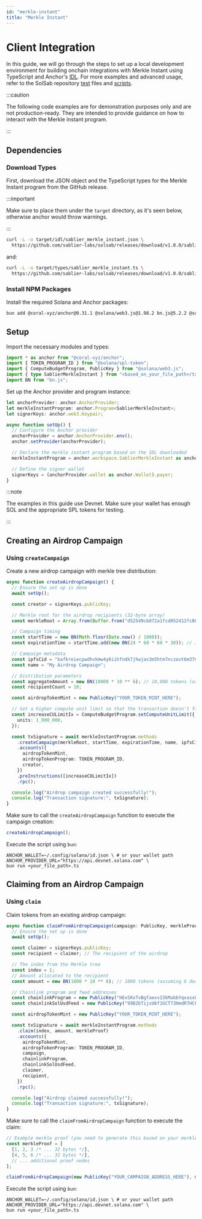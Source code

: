 ```yaml
---
id: "merkle-instant"
title: "Merkle Instant"
---
```


# Client Integration

In this guide, we will go through the steps to set up a local development environment for building onchain integrations
with Merkle Instant using TypeScript and Anchor's [IDL](https://www.anchor-lang.com/docs/basics/idl). For more examples
and advanced usage, refer to the SolSab repository
[test](https://github.com/sablier-labs/solsab/tree/e1085fe87ea3d02556156ee446e820d150af483e/tests/merkle-instant) files
and [scripts](https://github.com/sablier-labs/solsab/tree/e1085fe87ea3d02556156ee446e820d150af483e/scripts/ts).

:::caution

The following code examples are for demonstration purposes only and are not production-ready. They are intended to
provide guidance on how to interact with the Merkle Instant program.

:::

## Dependencies

### Download Types

First, download the JSON object and the TypeScript types for the Merkle Instant program from the GitHub release.

:::important

Make sure to place them under the `target` directory, as it's seen below, otherwise anchor would throw warnings.

:::

```bash
curl -L -o target/idl/sablier_merkle_instant.json \
  https://github.com/sablier-labs/solsab/releases/download/v1.0.0/sablier_merkle_instant.json
```

and:

```bash
curl -L -o target/types/sablier_merkle_instant.ts \
  https://github.com/sablier-labs/solsab/releases/download/v1.0.0/sablier_merkle_instant.ts
```

### Install NPM Packages

Install the required Solana and Anchor packages:

```bash
bun add @coral-xyz/anchor@0.31.1 @solana/web3.js@1.98.2 bn.js@5.2.2 @solana/spl-token@0.4.13
```

## Setup

Import the necessary modules and types:

```typescript
import * as anchor from "@coral-xyz/anchor";
import { TOKEN_PROGRAM_ID } from "@solana/spl-token";
import { ComputeBudgetProgram, PublicKey } from "@solana/web3.js";
import { type SablierMerkleInstant } from "<based_on_your_file_path>/target/types/sablier_merkle_instant";
import BN from "bn.js";
```

Set up the Anchor provider and program instance:

```typescript
let anchorProvider: anchor.AnchorProvider;
let merkleInstantProgram: anchor.Program<SablierMerkleInstant>;
let signerKeys: anchor.web3.Keypair;

async function setUp() {
  // Configure the Anchor provider
  anchorProvider = anchor.AnchorProvider.env();
  anchor.setProvider(anchorProvider);

  // Declare the merkle instant program based on the IDL downloaded
  merkleInstantProgram = anchor.workspace.SablierMerkleInstant as anchor.Program<SablierMerkleInstant>;

  // Define the signer wallet
  signerKeys = (anchorProvider.wallet as anchor.Wallet).payer;
}
```

:::note

The examples in this guide use Devnet. Make sure your wallet has enough SOL and the appropriate SPL tokens for testing.

:::

## Creating an Airdrop Campaign

### Using `createCampaign`

Create a new airdrop campaign with merkle tree distribution:

```typescript
async function createAirdropCampaign() {
  // Ensure the set up is done
  await setUp();

  const creator = signerKeys.publicKey;

  // Merkle root for the airdrop recipients (32-byte array)
  const merkleRoot = Array.from(Buffer.from("d52549cb072a1fcd052412fc80f678effe92aeeedccd1cae632c5c6e1de89379", "hex"));

  // Campaign timing
  const startTime = new BN(Math.floor(Date.now() / 1000));
  const expirationTime = startTime.add(new BN(24 * 60 * 60 * 30)); // 30 days later

  // Campaign metadata
  const ipfsCid = "bafkreiecpwdhvkmw4y6iihfndk7jhwjas3m5htm7nczovt6m37mucwgsrq";
  const name = "My Airdrop Campaign";

  // Distribution parameters
  const aggregateAmount = new BN(10000 * 10 ** 6); // 10,000 tokens (assuming 6 decimals)
  const recipientCount = 10;

  const airdropTokenMint = new PublicKey("YOUR_TOKEN_MINT_HERE");

  // Set a higher compute unit limit so that the transaction doesn't fail
  const increaseCULimitIx = ComputeBudgetProgram.setComputeUnitLimit({
    units: 1_000_000,
  });

  const txSignature = await merkleInstantProgram.methods
    .createCampaign(merkleRoot, startTime, expirationTime, name, ipfsCid, aggregateAmount, recipientCount)
    .accounts({
      airdropTokenMint,
      airdropTokenProgram: TOKEN_PROGRAM_ID,
      creator,
    })
    .preInstructions([increaseCULimitIx])
    .rpc();

  console.log("Airdrop campaign created successfully!");
  console.log("Transaction signature:", txSignature);
}
```

Make sure to call the `createAirdropCampaign` function to execute the campaign creation:

```typescript
createAirdropCampaign();
```

Execute the script using `bun`:

```shell
ANCHOR_WALLET=~/.config/solana/id.json \ # or your wallet path
ANCHOR_PROVIDER_URL="https://api.devnet.solana.com" \
bun run <your_file_path>.ts
```

## Claiming from an Airdrop Campaign

### Using `claim`

Claim tokens from an existing airdrop campaign:

```typescript
async function claimFromAirdropCampaign(campaign: PublicKey, merkleProof: number[][]) {
  // Ensure the set up is done
  await setUp();

  const claimer = signerKeys.publicKey;
  const recipient = claimer; // The recipient of the airdrop

  // The index from the Merkle tree
  const index = 1;
  // Amount allocated to the recipient
  const amount = new BN(1000 * 10 ** 6); // 1000 tokens (assuming 6 decimals)

  // Chainlink program and feed addresses
  const chainlinkProgram = new PublicKey("HEvSKofvBgfaexv23kMabbYqxasxU3mQ4ibBMEmJWHny");
  const chainlinkSolUsdFeed = new PublicKey("99B2bTijsU6f1GCT73HmdR7HCFFjGMBcPZY6jZ96ynrR");

  const airdropTokenMint = new PublicKey("YOUR_TOKEN_MINT_HERE");

  const txSignature = await merkleInstantProgram.methods
    .claim(index, amount, merkleProof)
    .accounts({
      airdropTokenMint,
      airdropTokenProgram: TOKEN_PROGRAM_ID,
      campaign,
      chainlinkProgram,
      chainlinkSolUsdFeed,
      claimer,
      recipient,
    })
    .rpc();

  console.log("Airdrop claimed successfully!");
  console.log("Transaction signature:", txSignature);
}
```

Make sure to call the `claimFromAirdropCampaign` function to execute the claim:

```typescript
// Example merkle proof (you need to generate this based on your merkle tree)
const merkleProof = [
  [1, 2, 3 /* ... 32 bytes */],
  [4, 5, 6 /* ... 32 bytes */],
  // ... additional proof nodes
];

claimFromAirdropCampaign(new PublicKey("YOUR_CAMPAIGN_ADDRESS_HERE"), merkleProof);
```

Execute the script using `bun`:

```shell
ANCHOR_WALLET=~/.config/solana/id.json \ # or your wallet path
ANCHOR_PROVIDER_URL="https://api.devnet.solana.com" \
bun run <your_file_path>.ts
```
